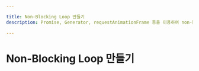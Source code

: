 ```yaml
---

title: Non-Blocking Loop 만들기
description: Promise, Generator, requestAnimationFrame 등을 이용하여 non-blocking loop를 만들 수 있습니다.

---
```


# Non-Blocking Loop 만들기